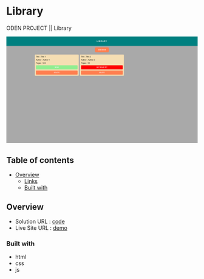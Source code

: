 # Library
ODEN PROJECT || Library

![Design preview for the library](./images/Library%20Book.png)

## Table of contents
- [Overview](#overview)
  - [Links](#links)
  - [Built with](#built-with)

## Overview

- Solution URL : [code](https://github.com/EtnoPolino/Library.git)
- Live Site URL : [demo](https://etnopolino.github.io/Library/)

### Built with

- html 
- css
- js